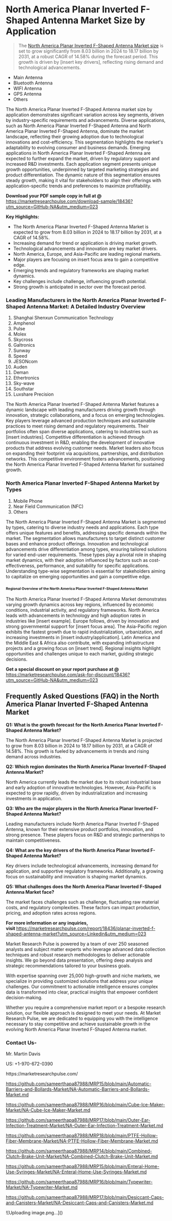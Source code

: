 <h1>North America Planar Inverted F-Shaped Antenna Market&nbsp;Size by Application</h1><blockquote><p>The <a href="https://marketresearchpulse.com/download-sample/18436?utm_source=GitHub-NA&amp;utm_medium=023">North America Planar Inverted F-Shaped Antenna Market size</a> is set to grow significantly from 8.03 billion in 2024 to 18.17 billion by 2031, at a robust CAGR of 14.58% during the forecast period. This growth is driven by [insert key drivers], reflecting rising demand and technological advancements.</p></blockquote><ul><li>Main Antenna<li> Bluetooth Antenna<li> WIFI Antenna<li> GPS Antenna<li> Others</li></ul><p>The North America Planar Inverted F-Shaped Antenna market size by application demonstrates significant variation across key segments, driven by industry-specific requirements and advancements. Diverse applications, such as North America Planar Inverted F-Shaped Antenna and North America Planar Inverted F-Shaped Antenna, dominate the market landscape, reflecting their growing adoption due to technological innovations and cost-efficiency. This segmentation highlights the market's adaptability to evolving consumer and business demands. Emerging applications in North America Planar Inverted F-Shaped Antenna are expected to further expand the market, driven by regulatory support and increased R&D investments. Each application segment presents unique growth opportunities, underpinned by targeted marketing strategies and product differentiation. The dynamic nature of this segmentation ensures steady growth, making it vital for stakeholders to align their offerings with application-specific trends and preferences to maximize profitability.</p><p><strong>Download your PDF sample copy in full at @ </strong><a href="https://marketresearchpulse.com/download-sample/18436?utm_source=GitHub-NA&amp;utm_medium=023">https://marketresearchpulse.com/download-sample/18436?utm_source=GitHub-NA&amp;utm_medium=023</a></p><p><strong>Key Highlights: </strong></p><ul><li>The North America Planar Inverted F-Shaped Antenna Market is expected to grow from 8.03 billion in 2024 to 18.17 billion by 2031, at a CAGR of 14.58%.</li><li>Increasing demand for trend or application is driving market growth.</li><li>Technological advancements and innovation are key market drivers.</li><li>North America, Europe, and Asia-Pacific are leading regional markets.</li><li>Major players are focusing on insert focus area to gain a competitive edge.</li><li>Emerging trends and regulatory frameworks are shaping market dynamics.</li><li>Key challenges include challenge, influencing growth potential.</li><li>Strong growth is anticipated in sector over the forecast period.</li></ul><h3>Leading Manufacturers in the North America Planar Inverted F-Shaped Antenna Market: A Detailed Industry Overview</h3><ol><li>Shanghai Shenxun Communication Technology</li><li>Amphenol</li><li>Pulse</li><li>Molex</li><li>Skycross</li><li>Galtronics</li><li>Sunway</li><li>Speed</li><li>JESONcom</li><li>Auden</li><li>Deman</li><li>Ethertronics</li><li>Sky-wave</li><li>Southstar</li><li>Luxshare Precision</li></ol><div class="flex max-w-full flex-col flex-grow"><div class="min-h-8 text-message flex w-full flex-col items-end gap-2 whitespace-normal break-words [.text-message+&amp;]:mt-5" dir="auto" data-message-author-role="assistant" data-message-id="fd8432e4-4910-450d-b182-61b7bfb0a01f" data-message-model-slug="gpt-4o"><div class="flex w-full flex-col gap-1 empty:hidden first:pt-[3px]"><div class="markdown prose w-full break-words dark:prose-invert light"><p>The North America Planar Inverted F-Shaped Antenna Market features a dynamic landscape with leading manufacturers driving growth through innovation, strategic collaborations, and a focus on emerging technologies. Key players leverage advanced production techniques and sustainable practices to meet rising demand and regulatory requirements. Their portfolios often span diverse applications, catering to industries such as [insert industries]. Competitive differentiation is achieved through continuous investment in R&amp;D, enabling the development of innovative products that address evolving customer needs. Market leaders also focus on expanding their footprint via acquisitions, partnerships, and distribution networks. This competitive environment fosters advancements, positioning the North America Planar Inverted F-Shaped Antenna Market for sustained growth.</p></div></div></div></div><h3>North America Planar Inverted F-Shaped Antenna Market by Types</h3><ol><li>Mobile Phone<li> Near Field Communication (NFC)<li> Others</li></ol><div class="flex max-w-full flex-col flex-grow"><div class="min-h-8 text-message flex w-full flex-col items-end gap-2 whitespace-normal break-words [.text-message+&amp;]:mt-5" dir="auto" data-message-author-role="assistant" data-message-id="084470be-0bb7-4664-bddf-5156b4f41249" data-message-model-slug="gpt-4o-mini"><div class="flex w-full flex-col gap-1 empty:hidden first:pt-[3px]"><div class="markdown prose w-full break-words dark:prose-invert light"><p>The North America Planar Inverted F-Shaped Antenna Market is segmented by types, catering to diverse industry needs and applications. Each type offers unique features and benefits, addressing specific demands within the market. The segmentation allows manufacturers to target distinct customer bases and enhance product offerings. Innovation and technological advancements drive differentiation among types, ensuring tailored solutions for varied end-user requirements. These types play a pivotal role in shaping market dynamics, with their adoption influenced by factors such as cost-effectiveness, performance, and suitability for specific applications. Understanding type-wise segmentation is essential for stakeholders aiming to capitalize on emerging opportunities and gain a competitive edge.</p></div></div></div></div><h3><span style="font-size: 11px;">Regional Overview of the North America Planar Inverted F-Shaped Antenna Market</span></h3><div class="flex max-w-full flex-col flex-grow"><div class="min-h-8 text-message flex w-full flex-col items-end gap-2 whitespace-normal break-words [.text-message+&amp;]:mt-5" dir="auto" data-message-author-role="assistant" data-message-id="e9038762-ce64-4e30-91c9-9bd413514231" data-message-model-slug="gpt-4o-mini"><div class="flex w-full flex-col gap-1 empty:hidden first:pt-[3px]"><div class="markdown prose w-full break-words dark:prose-invert light"><p>The North America Planar Inverted F-Shaped Antenna Market demonstrates varying growth dynamics across key regions, influenced by economic conditions, industrial activity, and regulatory frameworks. North America leads with advancements in technology and high adoption rates in industries like [insert example]. Europe follows, driven by innovation and strong governmental support for [insert focus area]. The Asia-Pacific region exhibits the fastest growth due to rapid industrialization, urbanization, and increasing investments in [insert industry/application]. Latin America and the Middle East &amp; Africa also contribute, with expanding infrastructure projects and a growing focus on [insert trend]. Regional insights highlight opportunities and challenges unique to each market, guiding strategic decisions.</p></div></div></div></div><p><strong>Get a special discount on your report purchase at @ </strong><a href="https://marketresearchpulse.com/ask-for-discount/18436?utm_source=GitHub-NA&amp;utm_medium=023">https://marketresearchpulse.com/ask-for-discount/18436?utm_source=GitHub-NA&amp;utm_medium=023</a></p><h2>Frequently Asked Questions (FAQ) in the North America Planar Inverted F-Shaped Antenna Market</h2><p><strong>Q1: What is the growth forecast for the North America Planar Inverted F-Shaped Antenna Market?</strong></p><p>The North America Planar Inverted F-Shaped Antenna Market is projected to grow from 8.03 billion in 2024 to 18.17 billion by 2031, at a CAGR of 14.58%. This growth is fueled by advancements in trends and rising demand across industries.</p><p><strong>Q2: Which region dominates the North America Planar Inverted F-Shaped Antenna Market?</strong></p><p>North America currently leads the market due to its robust industrial base and early adoption of innovative technologies. However, Asia-Pacific is expected to grow rapidly, driven by industrialization and increasing investments in application.</p><p><strong>Q3: Who are the major players in the North America Planar Inverted F-Shaped Antenna Market?</strong></p><p>Leading manufacturers include North America Planar Inverted F-Shaped Antenna, known for their extensive product portfolios, innovation, and strong presence. These players focus on R&amp;D and strategic partnerships to maintain competitiveness.</p><p><strong>Q4: What are the key drivers of the North America Planar Inverted F-Shaped Antenna Market?</strong></p><p>Key drivers include technological advancements, increasing demand for application, and supportive regulatory frameworks. Additionally, a growing focus on sustainability and innovation is shaping market dynamics.</p><p><strong>Q5: What challenges does the North America Planar Inverted F-Shaped Antenna Market face?</strong></p><p>The market faces challenges such as challenge, fluctuating raw material costs, and regulatory complexities. These factors can impact production, pricing, and adoption rates across regions.</p><p><strong>For more information or any inquiries, visit&nbsp;</strong><a href="https://marketresearchpulse.com/report/18436/planar-inverted-f-shaped-antenna-market?utm_source=Linkedin&utm_medium=023">https://marketresearchpulse.com/report/18436/planar-inverted-f-shaped-antenna-market?utm_source=Linkedin&utm_medium=023</a></p><p>Market Research Pulse is powered by a team of over 250 seasoned analysts and subject matter experts who leverage advanced data collection techniques and robust research methodologies to deliver actionable insights. We go beyond data presentation, offering deep analysis and strategic recommendations tailored to your business goals.</p><p>With expertise spanning over 25,000 high-growth and niche markets, we specialize in providing customized solutions that address your unique challenges. Our commitment to actionable intelligence ensures complex data is transformed into clear, practical insights that empower confident decision-making.</p><p>Whether you require a comprehensive market report or a bespoke research solution, our flexible approach is designed to meet your needs. At Market Research Pulse, we are dedicated to equipping you with the intelligence necessary to stay competitive and achieve sustainable growth in the evolving North America Planar Inverted F-Shaped Antenna market.</p><h3><strong>Contact Us-</strong></h3><p>Mr. Martin Davis</p><p>US: +1-970-672-0390</p><p>https://marketresearchpulse.com/</p><p><a href="https://github.com/sameerthapa87988/MRP15/blob/main/Automatic-Barriers-and-Bollards-Market/NA-Automatic-Barriers-and-Bollards-Market.md">https://github.com/sameerthapa87988/MRP15/blob/main/Automatic-Barriers-and-Bollards-Market/NA-Automatic-Barriers-and-Bollards-Market.md</a></p><p><a href="https://github.com/sameerthapa87988/MRP16/blob/main/Cube-Ice-Maker-Market/NA-Cube-Ice-Maker-Market.md">https://github.com/sameerthapa87988/MRP16/blob/main/Cube-Ice-Maker-Market/NA-Cube-Ice-Maker-Market.md</a></p><p><a href="https://github.com/sameerthapa87988/MRP17/blob/main/Outer-Ear-Infection-Treatment-Market/NA-Outer-Ear-Infection-Treatment-Market.md">https://github.com/sameerthapa87988/MRP17/blob/main/Outer-Ear-Infection-Treatment-Market/NA-Outer-Ear-Infection-Treatment-Market.md</a></p><p><a href="https://github.com/sameerthapa87988/MRP18/blob/main/PTFE-Hollow-Fiber-Membrane-Market/NA-PTFE-Hollow-Fiber-Membrane-Market.md">https://github.com/sameerthapa87988/MRP18/blob/main/PTFE-Hollow-Fiber-Membrane-Market/NA-PTFE-Hollow-Fiber-Membrane-Market.md</a></p><p><a href="https://github.com/sameerthapa87988/MRP14/blob/main/Combined-Clutch-Brake-Unit-Market/NA-Combined-Clutch-Brake-Unit-Market.md">https://github.com/sameerthapa87988/MRP14/blob/main/Combined-Clutch-Brake-Unit-Market/NA-Combined-Clutch-Brake-Unit-Market.md</a></p><p><a href="https://github.com/sameerthapa87988/MRP15/blob/main/Enteral-Home-Use-Syringes-Market/NA-Enteral-Home-Use-Syringes-Market.md">https://github.com/sameerthapa87988/MRP15/blob/main/Enteral-Home-Use-Syringes-Market/NA-Enteral-Home-Use-Syringes-Market.md</a></p><p><a href="https://github.com/sameerthapa87988/MRP16/blob/main/Typewriter-Market/NA-Typewriter-Market.md">https://github.com/sameerthapa87988/MRP16/blob/main/Typewriter-Market/NA-Typewriter-Market.md</a></p><p><a href="https://github.com/sameerthapa87988/MRP17/blob/main/Desiccant-Caps-and-Canisters-Market/NA-Desiccant-Caps-and-Canisters-Market.md">https://github.com/sameerthapa87988/MRP17/blob/main/Desiccant-Caps-and-Canisters-Market/NA-Desiccant-Caps-and-Canisters-Market.md</a></p>
![Uploading image.png…]()

